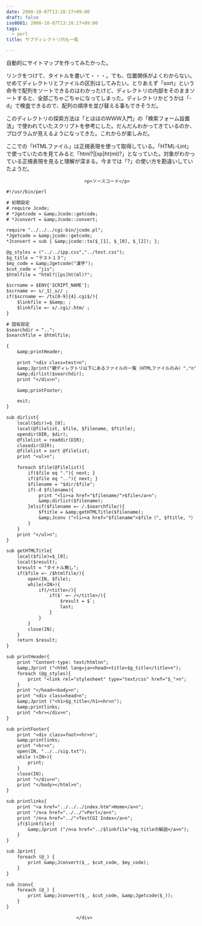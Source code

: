 ```yaml
---
date: 2000-10-07T13:28:17+09:00
draft: false
iso8601: 2000-10-07T13:28:17+09:00
tags:
  - perl
title: サブディレクトリ内も一覧

---
```


<div class="entry-body">
                                 <p>自動的にサイトマップを作ってみたかった。 </p>

<p>リンクをつけて、タイトルを書いて・・・。でも、位置関係がよくわからない。せめてディレクトリとファイルの区別はしてみたい。とりあえず「sort」という命令で配列をソートできるのはわかったけど、ディレクトリの内部をそのままソートすると、全部ごちゃごちゃになってしまった。ディレクトリかどうかは「-d」で検査できるので、配列の順序を並び替える事もできそうだ。 </p>

<p>このディレクトリの探索方法は「とほほのＷＷＷ入門」の「検索フォーム設置法」で使われていたスクリプトを参考にした。だんだんわかってきているのか、プログラムが見えるようになってきた。これからが楽しみだ。 </p>

<p>ここでの「HTMLファイル」は正規表現を使って取得している。「HTML-Lint」で使っていたのを見てみると「html?|[sp]ht(ml)?」となっていた。対象がわかっている正規表現を見ると理解が深まる。今までは「?」の使い方を勘違いしていたようだ。</p>
                              
                                 <p>ソースコード</p>

```default
#!/usr/bin/perl

# 初期設定
# require Jcode;
# *Jgetcode = &amp;Jcode::getcode;
# *Jconvert = &amp;Jcode::convert;

require "../../../cgi-bin/jcode.pl";
*Jgetcode = &amp;jcode::getcode;
*Jconvert = sub { &amp;jcode::to($_[1], $_[0], $_[2]); };

@g_styles = ("../../ipp.css","../test.css");
$g_title = "テスト１３";
$my_code = &amp;Jgetcode("漢字");
$cut_code = "jis";
$htmlfile = "html?|[ps]ht(ml)?";

$scrname = $ENV{'SCRIPT_NAME'};
$scrname =~ s/_1|_u// ;
if($scrname =~ /ts[0-9]{4}.cgi$/){
    $linkfile = $&amp; ;
    $linkfile =~ s/.cgi/.htm/ ;
}

# 固有設定
$searchdir = "..";
$searchfile = $htmlfile;

{
    &amp;printHeader;

    print "<div class=test>n";
    &amp;Jprint("親ディレクトリ以下にあるファイルの一覧（HTMLファイルのみ）","n");
    &amp;dirlist($searchdir);
    print "</div>n";

    &amp;printFooter;

    exit;
}

sub dirlist{
    local($dir)=$_[0];
    local(@filelist, $file, $filename, $ftitle);
    opendir(DIR, $dir);
    @filelist = readdir(DIR);
    closedir(DIR);
    @filelist = sort @filelist;
    print "<ul>n";

    foreach $file(@filelist){
        if($file eq "."){ next; }
        if($file eq ".."){ next; }
        $filename = "$dir/$file";
        if(-d $filename){
            print "<li><a href="$filename/">$file</a>n";
            &amp;dirlist($filename);
        }elsif($filename =~ /.$searchfile/){
            $ftitle = &amp;getHTMLTitle($filename);
            &amp;Jconv ("<li><a href="$filename">$file（", $ftitle, "）</a>n");
        }
    }
    print "</ul>n";
}

sub getHTMLTitle{
    local($file)=$_[0];
    local($result);
    $result = "タイトル無し";
    if($file =~ /$htmlfile/){
        open(IN, $file);
        while(<IN>){
            if(/<title>/){
                if($' =~ /</title>/){
                    $result = $`;
                    last;
                }
            }
        }
        close(IN);
    }
    return $result;
}

sub printHeader{
    print "Content-type: text/htmlnn";
    &amp;Jprint ("<html lang=ja><head><title>$g_title</title>n");
    foreach (@g_styles){
        print "<link rel="stylesheet" type="text/css" href="$_">n";
    }
    print "</head><body>n";
    print "<div class=head>n";
    &amp;Jprint ("<h1>$g_title</h1><hr>n");
    &amp;printlinks;
    print "<hr></div>n";
}

sub printFooter{
    print "<div class=foot><hr>n";
    &amp;printlinks;
    print "<hr>n";
    open(IN, "../../sig.txt");
    while (<IN>){
        print;
    }
    close(IN);
    print "</div>n";
    print "</body></html>n";
}

sub printlinks{
    print "<a href="../../../index.htm">Home</a>n";
    print "/n<a href="../../">Perl</a>n";
    print "/n<a href="../">TestCGI Index</a>n";
    if($linkfile){
        &amp;Jprint ("/n<a href="../$linkfile">$g_titleの解説</a>n");
    }
}

sub Jprint{
    foreach (@_) {
        print &amp;Jconvert($_, $cut_code, $my_code);
    }
}

sub Jconv{
    foreach (@_) {
        print &amp;Jconvert($_, $cut_code, &amp;Jgetcode($_));
    }
}
```
                              </div>
    	